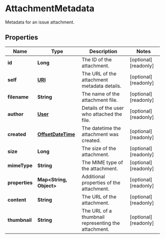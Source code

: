 

# AttachmentMetadata

Metadata for an issue attachment.
## Properties

Name | Type | Description | Notes
------------ | ------------- | ------------- | -------------
**id** | **Long** | The ID of the attachment. |  [optional] [readonly]
**self** | [**URI**](URI.md) | The URL of the attachment metadata details. |  [optional] [readonly]
**filename** | **String** | The name of the attachment file. |  [optional] [readonly]
**author** | [**User**](User.md) | Details of the user who attached the file. |  [optional] [readonly]
**created** | [**OffsetDateTime**](OffsetDateTime.md) | The datetime the attachment was created. |  [optional] [readonly]
**size** | **Long** | The size of the attachment. |  [optional] [readonly]
**mimeType** | **String** | The MIME type of the attachment. |  [optional] [readonly]
**properties** | **Map&lt;String, Object&gt;** | Additional properties of the attachment. |  [optional] [readonly]
**content** | **String** | The URL of the attachment. |  [optional] [readonly]
**thumbnail** | **String** | The URL of a thumbnail representing the attachment. |  [optional] [readonly]



